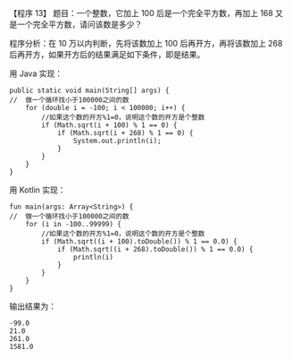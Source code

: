 【程序 13】 题目：一个整数，它加上 100 后是一个完全平方数，再加上 168 又是一个完全平方数，请问该数是多少？

程序分析：在 10 万以内判断，先将该数加上 100 后再开方，再将该数加上 268 后再开方，如果开方后的结果满足如下条件，即是结果。

用 Java 实现：

```
public static void main(String[] args) {
//  做一个循环找小于100000之间的数
    for (double i = -100; i < 100000; i++) {
        //如果这个数的开方%1=0，说明这个数的开方是个整数
        if (Math.sqrt(i + 100) % 1 == 0) {
            if (Math.sqrt(i + 268) % 1 == 0) {
                System.out.println(i);
            }
        }
    }
}
```

用 Kotlin 实现：

```
fun main(args: Array<String>) {
//  做一个循环找小于100000之间的数
    for (i in -100..99999) {
        //如果这个数的开方%1=0，说明这个数的开方是个整数
        if (Math.sqrt((i + 100).toDouble()) % 1 == 0.0) {
            if (Math.sqrt((i + 268).toDouble()) % 1 == 0.0) {
                println(i)
            }
        }
    }
}
```

输出结果为：

```
-99.0
21.0
261.0
1581.0
```



